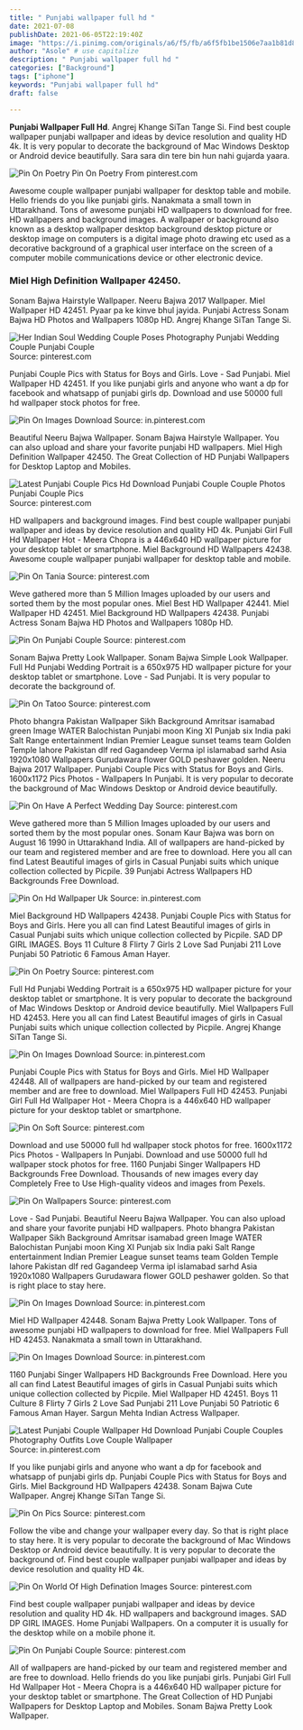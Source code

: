 ```yaml
---
title: " Punjabi wallpaper full hd "
date: 2021-07-08
publishDate: 2021-06-05T22:19:40Z
image: "https://i.pinimg.com/originals/a6/f5/fb/a6f5fb1be1506e7aa1b81d8005bb7c66.jpg"
author: "Asole" # use capitalize
description: " Punjabi wallpaper full hd "
categories: ["Background"]
tags: ["iphone"]
keywords: "Punjabi wallpaper full hd"
draft: false

---
```



**Punjabi Wallpaper Full Hd**. Angrej Khange SiTan Tange Si. Find best couple wallpaper punjabi wallpaper and ideas by device resolution and quality HD 4k. It is very popular to decorate the background of Mac Windows Desktop or Android device beautifully. Sara sara din tere bin hun nahi gujarda yaara.

![Pin On Poetry](https://i.pinimg.com/originals/7b/bb/05/7bbb05ce43c205d799b5a56286d1c83a.jpg "Pin On Poetry")
Pin On Poetry From pinterest.com


Awesome couple wallpaper punjabi wallpaper for desktop table and mobile. Hello friends do you like punjabi girls. Nanakmata a small town in Uttarakhand. Tons of awesome punjabi HD wallpapers to download for free. HD wallpapers and background images. A wallpaper or background also known as a desktop wallpaper desktop background desktop picture or desktop image on computers is a digital image photo drawing etc used as a decorative background of a graphical user interface on the screen of a computer mobile communications device or other electronic device.

### Miel High Definition Wallpaper 42450.

Sonam Bajwa Hairstyle Wallpaper. Neeru Bajwa 2017 Wallpaper. Miel Wallpaper HD 42451. Pyaar pa ke kinve bhul jayida. Punjabi Actress Sonam Bajwa HD Photos and Wallpapers 1080p HD. Angrej Khange SiTan Tange Si.


![Her Indian Soul Wedding Couple Poses Photography Punjabi Wedding Couple Punjabi Couple](https://i.pinimg.com/originals/01/01/0f/01010f33222c1383029532a107858762.jpg "Her Indian Soul Wedding Couple Poses Photography Punjabi Wedding Couple Punjabi Couple")
Source: pinterest.com

Punjabi Couple Pics with Status for Boys and Girls. Love - Sad Punjabi. Miel Wallpaper HD 42451. If you like punjabi girls and anyone who want a dp for facebook and whatsapp of punjabi girls dp. Download and use 50000 full hd wallpaper stock photos for free.

![Pin On Images Download](https://i.pinimg.com/474x/88/93/60/889360e2a16bb9591633d0495973cc7c.jpg "Pin On Images Download")
Source: in.pinterest.com

Beautiful Neeru Bajwa Wallpaper. Sonam Bajwa Hairstyle Wallpaper. You can also upload and share your favorite punjabi HD wallpapers. Miel High Definition Wallpaper 42450. The Great Collection of HD Punjabi Wallpapers for Desktop Laptop and Mobiles.

![Latest Punjabi Couple Pics Hd Download Punjabi Couple Couple Photos Punjabi Couple Pics](https://i.pinimg.com/474x/96/a0/38/96a0387afb23b31360db8233b6db2d99.jpg "Latest Punjabi Couple Pics Hd Download Punjabi Couple Couple Photos Punjabi Couple Pics")
Source: pinterest.com

HD wallpapers and background images. Find best couple wallpaper punjabi wallpaper and ideas by device resolution and quality HD 4k. Punjabi Girl Full Hd Wallpaper Hot - Meera Chopra is a 446x640 HD wallpaper picture for your desktop tablet or smartphone. Miel Background HD Wallpapers 42438. Awesome couple wallpaper punjabi wallpaper for desktop table and mobile.

![Pin On Tania](https://i.pinimg.com/originals/f2/17/33/f217331ebb0025e7ff1417a06a01b472.jpg "Pin On Tania")
Source: pinterest.com

Weve gathered more than 5 Million Images uploaded by our users and sorted them by the most popular ones. Miel Best HD Wallpaper 42441. Miel Wallpaper HD 42451. Miel Background HD Wallpapers 42438. Punjabi Actress Sonam Bajwa HD Photos and Wallpapers 1080p HD.

![Pin On Punjabi Couple](https://i.pinimg.com/originals/09/44/1d/09441db833d527e771275bfde465a44d.jpg "Pin On Punjabi Couple")
Source: pinterest.com

Sonam Bajwa Pretty Look Wallpaper. Sonam Bajwa Simple Look Wallpaper. Full Hd Punjabi Wedding Portrait is a 650x975 HD wallpaper picture for your desktop tablet or smartphone. Love - Sad Punjabi. It is very popular to decorate the background of.

![Pin On Tatoo](https://i.pinimg.com/originals/82/78/4d/82784d6e02af8adef351e536c4dae228.jpg "Pin On Tatoo")
Source: pinterest.com

Photo bhangra Pakistan Wallpaper Sikh Background Amritsar isamabad green Image WATER Balochistan Punjabi moon King XI Punjab six India paki Salt Range entertainment Indian Premier League sunset teams team Golden Temple lahore Pakistan dlf red Gagandeep Verma ipl islamabad sarhd Asia 1920x1080 Wallpapers Gurudawara flower GOLD peshawer golden. Neeru Bajwa 2017 Wallpaper. Punjabi Couple Pics with Status for Boys and Girls. 1600x1172 Pics Photos - Wallpapers In Punjabi. It is very popular to decorate the background of Mac Windows Desktop or Android device beautifully.

![Pin On Have A Perfect Wedding Day](https://i.pinimg.com/564x/59/8e/d6/598ed65710c497b013550457219fdb7b.jpg "Pin On Have A Perfect Wedding Day")
Source: pinterest.com

Weve gathered more than 5 Million Images uploaded by our users and sorted them by the most popular ones. Sonam Kaur Bajwa was born on August 16 1990 in Uttarakhand India. All of wallpapers are hand-picked by our team and registered member and are free to download. Here you all can find Latest Beautiful images of girls in Casual Punjabi suits which unique collection collected by Picpile. 39 Punjabi Actress Wallpapers HD Backgrounds Free Download.

![Pin On Hd Wallpaper Uk](https://i.pinimg.com/originals/cc/0c/5a/cc0c5adf02b21ab21c90004118c634e3.jpg "Pin On Hd Wallpaper Uk")
Source: in.pinterest.com

Miel Background HD Wallpapers 42438. Punjabi Couple Pics with Status for Boys and Girls. Here you all can find Latest Beautiful images of girls in Casual Punjabi suits which unique collection collected by Picpile. SAD DP GIRL IMAGES. Boys 11 Culture 8 Flirty 7 Girls 2 Love Sad Punjabi 211 Love Punjabi 50 Patriotic 6 Famous Aman Hayer.

![Pin On Poetry](https://i.pinimg.com/originals/7b/bb/05/7bbb05ce43c205d799b5a56286d1c83a.jpg "Pin On Poetry")
Source: pinterest.com

Full Hd Punjabi Wedding Portrait is a 650x975 HD wallpaper picture for your desktop tablet or smartphone. It is very popular to decorate the background of Mac Windows Desktop or Android device beautifully. Miel Wallpapers Full HD 42453. Here you all can find Latest Beautiful images of girls in Casual Punjabi suits which unique collection collected by Picpile. Angrej Khange SiTan Tange Si.

![Pin On Images Download](https://i.pinimg.com/474x/17/f9/16/17f9162f6d46328e5a6e412092ff8e33.jpg "Pin On Images Download")
Source: in.pinterest.com

Punjabi Couple Pics with Status for Boys and Girls. Miel HD Wallpaper 42448. All of wallpapers are hand-picked by our team and registered member and are free to download. Miel Wallpapers Full HD 42453. Punjabi Girl Full Hd Wallpaper Hot - Meera Chopra is a 446x640 HD wallpaper picture for your desktop tablet or smartphone.

![Pin On Soft](https://i.pinimg.com/originals/dd/a2/b0/dda2b01e186469979c5199e3983cac20.jpg "Pin On Soft")
Source: pinterest.com

Download and use 50000 full hd wallpaper stock photos for free. 1600x1172 Pics Photos - Wallpapers In Punjabi. Download and use 50000 full hd wallpaper stock photos for free. 1160 Punjabi Singer Wallpapers HD Backgrounds Free Download. Thousands of new images every day Completely Free to Use High-quality videos and images from Pexels.

![Pin On Wallpapers](https://i.pinimg.com/originals/b2/2e/11/b22e118a6b9afe451ebe68009f561405.jpg "Pin On Wallpapers")
Source: pinterest.com

Love - Sad Punjabi. Beautiful Neeru Bajwa Wallpaper. You can also upload and share your favorite punjabi HD wallpapers. Photo bhangra Pakistan Wallpaper Sikh Background Amritsar isamabad green Image WATER Balochistan Punjabi moon King XI Punjab six India paki Salt Range entertainment Indian Premier League sunset teams team Golden Temple lahore Pakistan dlf red Gagandeep Verma ipl islamabad sarhd Asia 1920x1080 Wallpapers Gurudawara flower GOLD peshawer golden. So that is right place to stay here.

![Pin On Images Download](https://i.pinimg.com/474x/f8/52/0e/f8520ed4a9a87cb8d3af1179061c8b4d.jpg "Pin On Images Download")
Source: in.pinterest.com

Miel HD Wallpaper 42448. Sonam Bajwa Pretty Look Wallpaper. Tons of awesome punjabi HD wallpapers to download for free. Miel Wallpapers Full HD 42453. Nanakmata a small town in Uttarakhand.

![Pin On Images Download](https://i.pinimg.com/474x/a9/d8/a8/a9d8a8c82c39f8cbb02281bd2b9ebb05.jpg "Pin On Images Download")
Source: in.pinterest.com

1160 Punjabi Singer Wallpapers HD Backgrounds Free Download. Here you all can find Latest Beautiful images of girls in Casual Punjabi suits which unique collection collected by Picpile. Miel Wallpaper HD 42451. Boys 11 Culture 8 Flirty 7 Girls 2 Love Sad Punjabi 211 Love Punjabi 50 Patriotic 6 Famous Aman Hayer. Sargun Mehta Indian Actress Wallpaper.

![Latest Punjabi Couple Wallpaper Hd Download Punjabi Couple Couples Photography Outfits Love Couple Wallpaper](https://i.pinimg.com/474x/34/65/be/3465be6ecf2f731aae1224c36c337ae0.jpg "Latest Punjabi Couple Wallpaper Hd Download Punjabi Couple Couples Photography Outfits Love Couple Wallpaper")
Source: in.pinterest.com

If you like punjabi girls and anyone who want a dp for facebook and whatsapp of punjabi girls dp. Punjabi Couple Pics with Status for Boys and Girls. Miel Background HD Wallpapers 42438. Sonam Bajwa Cute Wallpaper. Angrej Khange SiTan Tange Si.

![Pin On Pics](https://i.pinimg.com/originals/62/e8/a4/62e8a45fb8c4590855046f98ea08f336.jpg "Pin On Pics")
Source: pinterest.com

Follow the vibe and change your wallpaper every day. So that is right place to stay here. It is very popular to decorate the background of Mac Windows Desktop or Android device beautifully. It is very popular to decorate the background of. Find best couple wallpaper punjabi wallpaper and ideas by device resolution and quality HD 4k.

![Pin On World Of High Defination Images](https://i.pinimg.com/originals/15/a0/1c/15a01cb18d35e8439a83e6cb72a9f246.jpg "Pin On World Of High Defination Images")
Source: pinterest.com

Find best couple wallpaper punjabi wallpaper and ideas by device resolution and quality HD 4k. HD wallpapers and background images. SAD DP GIRL IMAGES. Home Punjabi Wallpapers. On a computer it is usually for the desktop while on a mobile phone it.

![Pin On Punjabi Couple](https://i.pinimg.com/originals/a6/f5/fb/a6f5fb1be1506e7aa1b81d8005bb7c66.jpg "Pin On Punjabi Couple")
Source: pinterest.com

All of wallpapers are hand-picked by our team and registered member and are free to download. Hello friends do you like punjabi girls. Punjabi Girl Full Hd Wallpaper Hot - Meera Chopra is a 446x640 HD wallpaper picture for your desktop tablet or smartphone. The Great Collection of HD Punjabi Wallpapers for Desktop Laptop and Mobiles. Sonam Bajwa Pretty Look Wallpaper.

